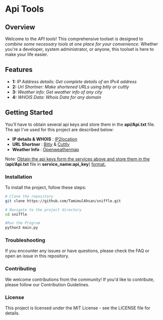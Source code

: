 # Api Tools

## Overview

Welcome to the *API tools*! This comprehensive toolset is designed to *combine some necessary tools at one place for your convenience*. Whether you're a developer, system administrator, or anyone, this toolset is here to make your life easier.

## Features
- **1:** *IP Address details: Get complete details of an IPv4 address*
- **2:** *Url Shortner: Make shortened URLs using bitly or cuttly*
- **3:** *Weather info: Get weather info of any city*
- **4:** *WHOIS Data: Whois Data for any domain*

## Getting Started
You'll have to obtain several api keys and store them in the **api/Api.txt** file. The api I've used for this project are described below:
- **IP details & WHOIS** : [IP2location](https://ip2location.io)
- **URL Shortner** : [Bitly](https://bit.ly) & [Cuttly](https://cutt.ly)
- **Weather Info** : [Openweathermap](https://openweathermap.org)

Note: <ins>Obtain the api keys form the services above and store them in the</ins> (**api/Api.txt** file in **service_name:api_key**) <ins>format.</ins>



### Installation

To install the project, follow these steps:

```bash
# Clone the repository
git clone https://github.com/TamimulAhsan/sniffle.git

# Navigate to the project directory
cd sniffle

#Run the Program
python3 main.py
```


### Troubleshooting
If you encounter any issues or have questions, please check the FAQ or open an issue in this repository.

### Contributing
We welcome contributions from the community! If you'd like to contribute, please follow our Contribution Guidelines.

### License
This project is licensed under the MIT License - see the LICENSE file for details.


